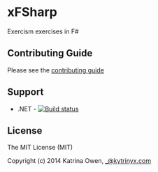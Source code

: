 # xFSharp

Exercism exercises in F#

## Contributing Guide

Please see the [contributing guide](https://github.com/exercism/x-api/blob/master/CONTRIBUTING.md#the-exercise-data)

## Support

* .NET - [![Build status](https://ci.appveyor.com/api/projects/status/njgsowwo5lvmujva)](https://ci.appveyor.com/project/jwood803/xfsharp)

## License

The MIT License (MIT)

Copyright (c) 2014 Katrina Owen, _@kytrinyx.com
